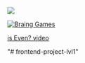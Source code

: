 <a href="https://codeclimate.com/github/codeclimate/codeclimate/maintainability"><img src="https://api.codeclimate.com/v1/badges/a99a88d28ad37a79dbf6/maintainability" /></a>

<a href="https://github.com/WilhelmYakunin/frontend-project-lvl1/actions"><img src="https://github.com/WilhelmYakunin/frontend-project-lvl1/workflows/brain-games%20project%20of%20lvl-1/badge.svg" alt="Braing Games" style="max-width:100%;"></a>

[is Even? video](https://youtu.be/CYDIFqEj_-E)

"# frontend-project-lvl1" 
